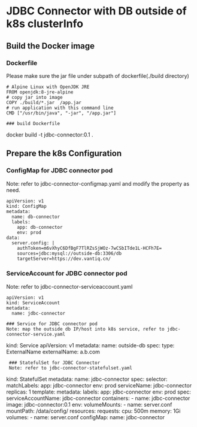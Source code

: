 # JDBC Connector with DB outside of k8s clusterInfo

## Build the Docker image
### Dockerfile
Please make sure the jar file under subpath of dockerfile(./build directory)
```
# Alpine Linux with OpenJDK JRE
FROM openjdk:8-jre-alpine
# copy jar into image
COPY ./build/*.jar  /app.jar
# run application with this command line
CMD ["/usr/bin/java", "-jar", "/app.jar"]

### build Dockerfile
```
docker build -t jdbc-connector:0.1 .

## Prepare the k8s Configuration
### ConfigMap for JDBC connector pod
Note: refer to jdbc-connector-configmap.yaml and modify the property as need.
```
apiVersion: v1
kind: ConfigMap
metadata:
  name: db-connector
  labels:
    app: db-connector
    env: prod
data:
  server.config: |
    authToken=m6vXhyC6DfBgF7TlRZsSjWOz-7wCSbITde1L-HCFh7E=
    sources=jdbc:mysql://outside-db:3306/db
    targetServer=https://dev.vantiq.cn/
```
### ServiceAccount for JDBC connector pod
Note: refer to jdbc-connector-serviceaccount.yaml
```
apiVersion: v1
kind: ServiceAccount
metadata:
  name: jdbc-connector

### Service for JDBC connector pod
Note: map the outside db IP/host into k8s service, refer to jdbc-connector-service.yaml
```
kind: Service
apiVersion: v1
metadata:
  name: outside-db
spec:
  type: ExternalName
  externalName: a.b.com
```
 ### StatefulSet for JDBC Connector
 Note: refer to jdbc-connector-statefulset.yaml
```
kind: StatefulSet
metadata:
  name: jdbc-connector
spec:
  selector:
    matchLabels:
      app: jdbc-connector
      env: prod
  serviceName: jdbc-connector
  replicas: 1
  template:
    metadata:
      labels:
        app: jdbc-connector
        env: prod
    spec:
      serviceAccountName: jdbc-connector
      containers:
      - name: jdbc-connector
        image: jdbc-connector:0.1
        env:
        volumeMounts:
        - name: server.conf
          mountPath: /data/config/
        resources:
          requests:
            cpu: 500m
            memory: 1Gi
      volumes:
      - name: server.conf
        configMap:
          name: jdbc-connector
          
